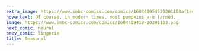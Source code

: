 ```yaml
---
extra_image: https://www.smbc-comics.com/comics/160440954520201103after.png
hovertext: Of course, in modern times, most pumpkins are farmed.
image: https://www.smbc-comics.com/comics/1604409419-20201103.png
next_comic: neural
prev_comic: lingerie
title: Seasonal
---
```


